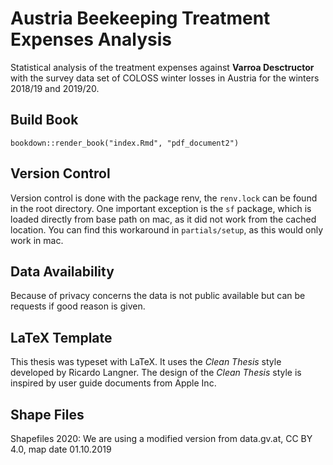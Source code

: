 # Austria Beekeeping Treatment Expenses Analysis

Statistical analysis of the treatment expenses against **Varroa Desctructor** with the survey data set of COLOSS winter losses in Austria for the winters 2018/19 and 2019/20.

## Build Book

`bookdown::render_book("index.Rmd", "pdf_document2")`

## Version Control

Version control is done with the package renv, the `renv.lock` can be found in the root directory. One important exception is the `sf` package, which is loaded directly from base path on mac, as it did not work from the cached location. You can find this workaround in `partials/setup`, as this would only work in mac.

## Data Availability

Because of privacy concerns the data is not public available but can be requests if good reason is given.

## LaTeX Template

This thesis was typeset with LaTeX. It uses the *Clean Thesis* style developed by Ricardo Langner. The design of the *Clean Thesis* style is inspired by user guide documents from Apple Inc.

## Shape Files

Shapefiles 2020: We are using a modified version from data.gv.at, CC BY 4.0, map date 01.10.2019